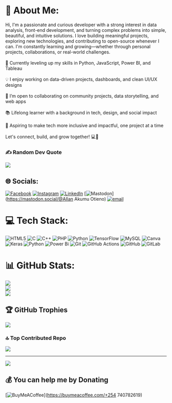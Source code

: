 # 💫 About Me:
Hi, I'm a passionate and curious developer with a strong interest in data analysis, front-end development, and turning complex problems into simple, beautiful, and intuitive solutions. I love building meaningful projects, exploring new technologies, and contributing to open-source whenever I can. I'm constantly learning and growing—whether through personal projects, collaborations, or real-world challenges.<br><br>🌱 Currently leveling up my skills in Python, JavaScript, Power BI, and Tableau<br><br>💡 I enjoy working on data-driven projects, dashboards, and clean UI/UX designs<br><br>👯 I’m open to collaborating on community projects, data storytelling, and web apps<br><br>📚 Lifelong learner with a background in tech, design, and social impact<br><br>🚀 Aspiring to make tech more inclusive and impactful, one project at a time<br><br>Let's connect, build, and grow together! 💻🚀

### ✍️ Random Dev Quote
![](https://quotes-github-readme.vercel.app/api?type=horizontal&theme=radical)

## 🌐 Socials:
[![Facebook](https://img.shields.io/badge/Facebook-%231877F2.svg?logo=Facebook&logoColor=white)](https://facebook.com/https://www.facebook.com/santozkowkey.mtapeli/) [![Instagram](https://img.shields.io/badge/Instagram-%23E4405F.svg?logo=Instagram&logoColor=white)](https://instagram.com/https://www.instagram.com/santozkoky/) [![LinkedIn](https://img.shields.io/badge/LinkedIn-%230077B5.svg?logo=linkedin&logoColor=white)](https://linkedin.com/in/https://www.linkedin.com/me?trk=p_mwlite_feed-secondary_nav) [![Mastodon](https://img.shields.io/badge/-MASTODON-%232B90D9?logo=mastodon&logoColor=white)](https://mastodon.social/@Allan Akumu Otieno) [![email](https://img.shields.io/badge/Email-D14836?logo=gmail&logoColor=white)](mailto:allanotieno2001@gmail.com) 

# 💻 Tech Stack:
![HTML5](https://img.shields.io/badge/html5-%23E34F26.svg?style=for-the-badge&logo=html5&logoColor=white) ![C](https://img.shields.io/badge/c-%2300599C.svg?style=for-the-badge&logo=c&logoColor=white) ![C++](https://img.shields.io/badge/c++-%2300599C.svg?style=for-the-badge&logo=c%2B%2B&logoColor=white) ![PHP](https://img.shields.io/badge/php-%23777BB4.svg?style=for-the-badge&logo=php&logoColor=white) ![Python](https://img.shields.io/badge/python-3670A0?style=for-the-badge&logo=python&logoColor=ffdd54) ![TensorFlow](https://img.shields.io/badge/TensorFlow-%23FF6F00.svg?style=for-the-badge&logo=TensorFlow&logoColor=white) ![MySQL](https://img.shields.io/badge/mysql-4479A1.svg?style=for-the-badge&logo=mysql&logoColor=white) ![Canva](https://img.shields.io/badge/Canva-%2300C4CC.svg?style=for-the-badge&logo=Canva&logoColor=white) ![Keras](https://img.shields.io/badge/Keras-%23D00000.svg?style=for-the-badge&logo=Keras&logoColor=white) ![Python](https://img.shields.io/badge/python-3670A0?style=for-the-badge&logo=python&logoColor=ffdd54) ![Power Bi](https://img.shields.io/badge/power_bi-F2C811?style=for-the-badge&logo=powerbi&logoColor=black) ![Git](https://img.shields.io/badge/git-%23F05033.svg?style=for-the-badge&logo=git&logoColor=white) ![GitHub Actions](https://img.shields.io/badge/github%20actions-%232671E5.svg?style=for-the-badge&logo=githubactions&logoColor=white) ![GitHub](https://img.shields.io/badge/github-%23121011.svg?style=for-the-badge&logo=github&logoColor=white) ![GitLab](https://img.shields.io/badge/gitlab-%23181717.svg?style=for-the-badge&logo=gitlab&logoColor=white)
# 📊 GitHub Stats:
![](https://github-readme-stats.vercel.app/api?username=AllanOtieno254&theme=algolia&hide_border=false&include_all_commits=true&count_private=false)<br/>
![](https://nirzak-streak-stats.vercel.app/?user=AllanOtieno254&theme=algolia&hide_border=false)<br/>
![](https://github-readme-stats.vercel.app/api/top-langs/?username=AllanOtieno254&theme=algolia&hide_border=false&include_all_commits=true&count_private=false&layout=compact)

## 🏆 GitHub Trophies
![](https://github-profile-trophy.vercel.app/?username=AllanOtieno254&theme=default&no-frame=false&no-bg=true&margin-w=4)

### 🔝 Top Contributed Repo
![](https://github-contributor-stats.vercel.app/api?username=AllanOtieno254&limit=5&theme=dark&combine_all_yearly_contributions=true)

---
[![](https://visitcount.itsvg.in/api?id=AllanOtieno254&icon=0&color=0)](https://visitcount.itsvg.in)

  ## 💰 You can help me by Donating
  [![BuyMeACoffee](https://img.shields.io/badge/Buy%20Me%20a%20Coffee-ffdd00?style=for-the-badge&logo=buy-me-a-coffee&logoColor=black)](https://buymeacoffee.com/+254 740782619) 

  
<!-- Proudly created with GPRM ( https://gprm.itsvg.in ) -->
